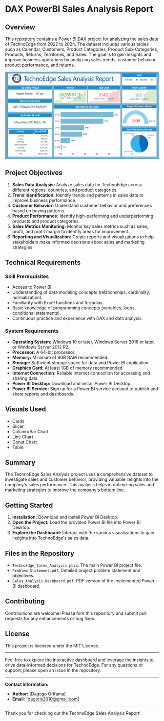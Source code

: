 # DAX PowerBI Sales Analysis Report

## Overview
This repository contains a Power BI DAX project for analyzing the sales data of TechnoEdge from 2022 to 2024. The dataset includes various tables such as Calendar, Customers, Product Categories, Product Sub-Categories, Products, Returns, Territories, and Sales. The goal is to gain insights and improve business operations by analyzing sales trends, customer behavior, product performance, and returns.

![TechnoEdge Sales Dashboard](https://github.com/DagogoOrifama/Complete-Power-BI-Projects/blob/e74204b6db505d01bd6d2e9730a8555e02aaf7ad/DAX-PowerBI-Sales-Analysis/Sales_report.png)

## Project Objectives
1. **Sales Data Analysis:** Analyze sales data for TechnoEdge across different regions, countries, and product categories.
2. **Trend Identification:** Identify trends and patterns in sales data to improve business performance.
3. **Customer Behavior:** Understand customer behavior and preferences based on buying patterns.
4. **Product Performance:** Identify high-performing and underperforming products and product categories.
5. **Sales Metrics Monitoring:** Monitor key sales metrics such as sales, profit, and profit margin to identify areas for improvement.
6. **Reporting and Visualization:** Create reports and visualizations to help stakeholders make informed decisions about sales and marketing strategies.

## Technical Requirements
### Skill Prerequisites
- Access to Power BI.
- Understanding of data modeling concepts (relationships, cardinality, normalization).
- Familiarity with Excel functions and formulas.
- Basic knowledge of programming concepts (variables, loops, conditional statements).
- Continuous practice and experience with DAX and data analysis.

### System Requirements
- **Operating System:** Windows 10 or later, Windows Server 2016 or later, or Windows Server 2012 R2.
- **Processor:** A 64-bit processor.
- **Memory:** Minimum of 8GB RAM recommended.
- **Storage:** Sufficient storage space for data and Power BI application.
- **Graphics Card:** At least 1GB of memory recommended.
- **Internet Connection:** Reliable internet connection for accessing and sharing data.
- **Power BI Desktop:** Download and install Power BI Desktop.
- **Power BI Service:** Sign up for a Power BI service account to publish and share reports and dashboards.

## Visuals Used
- Cards
- Slicer
- Column/Bar Chart
- Line Chart
- Donut Chart
- Table

## Summary
The TechnoEdge Sales Analysis project uses a comprehensive dataset to investigate sales and customer behavior, providing valuable insights into the company's sales performance. This analysis helps in optimizing sales and marketing strategies to improve the company's bottom line.

## Getting Started
1. **Installation:** Download and install Power BI Desktop.
2. **Open the Project:** Load the provided Power BI file into Power BI Desktop.
3. **Explore the Dashboard:** Interact with the various visualizations to gain insights into TechnoEdge's sales data.

## Files in the Repository
- `TechnoEdge_Sales_Analysis.pbix`: The main Power BI project file.
- `Problem_Statement.pdf`: Detailed project problem statement and objectives.
- `Sales_Analysis_Dashboard.pdf`: PDF version of the implemented Power BI dashboard.

## Contributing
Contributions are welcome! Please fork this repository and submit pull requests for any enhancements or bug fixes.

## License
This project is licensed under the MIT License.

---

Feel free to explore the interactive dashboard and leverage the insights to drive data-informed decisions for TechnoEdge. For any questions or support, please open an issue in the repository.

---

**Contact Information:**
- **Author:** [Dagogo Orifama]
- **Email:** [dagoris2010@gmail.com]

---

Thank you for checking out the TechnoEdge Sales Analysis Report!
